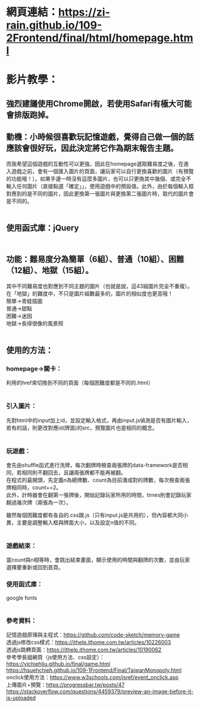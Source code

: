 # 網頁連結：https://zi-rain.github.io/109-2Frontend/final/html/homepage.html </br>
# 影片教學：</br>
## 強烈建議使用Chrome開啟，若使用Safari有極大可能會排版跑掉。</br>
## 動機：小時候很喜歡玩記憶遊戲，覺得自己做一個的話應該會很好玩，因此決定將它作為期末報告主題。</br>
而我希望這個遊戲的互動性可以更強，因此在homepage選取難易度之後，在進入遊戲之前，會有一個匯入圖片的頁面，讓玩家可以自行更換喜歡的圖片（有預覽的功能哦！）。如果手邊一時沒有這麼多圖片，也可以只更換其中幾個、或完全不輸入任何圖片（直接點選「確定」」，使用遊戲中的預設值。此外，由於每個輸入框對應到的是不同的圖片，因此更換第一張圖片與更換第二張圖片時，取代的圖片會是不同的。</br></br>

## 使用函式庫：jQuery </br></br>

## 功能：難易度分為簡單（6組）、普通（10組）、困難（12組）、地獄（15組）。</br>
其中不同難易度也對應到不同主題的圖片（也就是說，這43組圖片完全不重複）。在「地獄」的難度中，不只是圖片組數最多的，圖片的相似度也更高哦！</br>
簡單->青蛙插圖</br>
普通->甜點</br>
困難->迷因</br>
地獄->長得很像的風景照</br></br>

## 使用的方法：</br>
### homepage->關卡：</br>
利用<a>的href來切換到不同的頁面（每個困難度都是不同的.html）</br></br>

### 引入圖片：</br>
先對html中的input加上id，並設定輸入格式，再由input.js偵測是否有圖片輸入，若有的話，則更改對應id(牌面)的src，預覽圖片也是相同的概念。</br></br>

### 玩遊戲：</br>
會先由shuffle函式進行洗牌，每次翻牌時檢查兩張牌的data-framework是否相同，若相同則不翻回去，且讓兩張牌都不能再被翻。</br>
在程式的最開頭，先定義n為總牌數、count為目前湊成對的牌數，每次檢查兩張牌相同時，count+=2。</br>
此外，計時器會在翻第一張牌後，開始記錄玩家所用的時間，times則會記錄玩家翻過幾次牌（兩張為一次）。</br>

雖然每個困難度都有各自的.css跟.js（只有input.js是共用的），但內容都大同小異，主要是調整輸入框與牌面大小，以及設定n值的不同。</br></br>

### 遊戲結束：</br>
當count與n相等時，會跳出結束畫面，顯示使用的時間與翻牌的次數，並由玩家選擇要重新或回到首頁。

### 使用函式庫：</br>
google fonts</br></br>

### 參考資料：</br>
記憶遊戲原理與主程式：https://github.com/code-sketch/memory-game </br>
透過js修改css樣式：https://ithelp.ithome.com.tw/articles/10226003 </br>
透過js跳轉頁面：https://ithelp.ithome.com.tw/articles/10190062 </br>
參考學長姐網頁（js使用方法、css設定）：https://yichiehliu.github.io/final/game.html </br>
https://hsuehchieh.github.io/109-1Frontend/Final/TaiwanMonopoly.html </br>
onclick使用方法：https://www.w3schools.com/jsref/event_onclick.asp </br>
上傳圖片+預覽：https://progressbar.tw/posts/47 </br>
https://stackoverflow.com/questions/4459379/preview-an-image-before-it-is-uploaded </br>
